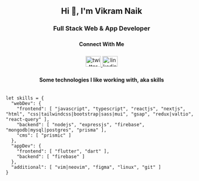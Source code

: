 <h2 align="center">Hi 👋, I'm Vikram Naik</h2>

###

<h3 align="center">Full Stack Web & App Developer</h3>

###

<p align="left"></p>

###

<h4 align="center">Connect With Me</h4>

###

<div align="center">
  <a href="https://twitter.com/Vikram_Naik_" target="_blank">
    <img src="https://raw.githubusercontent.com/maurodesouza/profile-readme-generator/master/src/assets/icons/social/twitter/default.svg" width="40" height="28" alt="twitter logo"  />
  </a>
  <a href="https://linkedin.com/in/vikram-naik-36582a29a/" target="_blank">
    <img src="https://raw.githubusercontent.com/maurodesouza/profile-readme-generator/master/src/assets/icons/social/linkedin/default.svg" width="40" height="28" alt="linkedin logo"  />
  </a>
</div>

###

<h4 align="center">Some technologies I like working with, aka skills</h4>

```

let skills = {
  "webDev": {
    "frontend": [ "javascript", "typescript", "reactjs", "nextjs", "html", "css|tailwindcss|bootstrap|sass|mui", "gsap", "redux|valtio", "react-query" ],
    "backend": [ "nodejs", "expressjs", "firebase", "mongodb|mysql|postgres", "prisma" ],
    "cms": [ "prismic" ]
  },
  "appDev": {
    "frontend": [ "flutter", "dart" ],
    "backend": [ "firebase" ]
  },
  "additional": [ "vim|neovim", "figma", "linux", "git" ]
}

```

###
